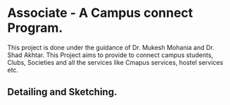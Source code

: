 # Associate - A Campus connect Program.

This project is done under the guidance of Dr. Mukesh Mohania and Dr. Shad Akhtar. 
This Project aims to provide to connect campus students, Clubs, Societies and all the services like Cmapus services, hostel services etc.

## Detailing and Sketching.

